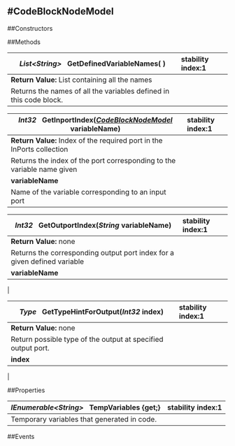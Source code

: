 #CodeBlockNodeModel
---
##Constructors 




##Methods  

|*List<*String*>* **&nbsp;&nbsp;GetDefinedVariableNames( )** |  stability index:1  
| ------------- | :--------------- 
| **Return Value:** List containing all the names
|  Returns the names of all the variables defined in this code block. 

|*Int32* **&nbsp;&nbsp;GetInportIndex(*[CodeBlockNodeModel](http://dynamods.github.io/DynamoAPI/Dynamo_Nodes/CodeBlockNodeModel)* variableName)** |  stability index:1  
| ------------- | :--------------- 
| **Return Value:**  Index of the required port in the InPorts collection 
|  Returns the index of the port corresponding to the variable name given 
| **variableName**
| Name of the variable corresponding to an input port 

|*Int32* **&nbsp;&nbsp;GetOutportIndex(*String* variableName)** |  stability index:1  
| ------------- | :--------------- 
| **Return Value:** none
|  Returns the corresponding output port index for a given defined variable 
| **variableName**
|




|*Type* **&nbsp;&nbsp;GetTypeHintForOutput(*Int32* index)** |  stability index:1  
| ------------- | :--------------- 
| **Return Value:** none
|  Return possible type of the output at specified output port. 
| **index**
|








































##Properties  





|*IEnumerable<*String*>* **&nbsp;&nbsp;TempVariables {get;}** |  stability index:1  
| ------------- | :--------------- 
|  Temporary variables that generated in code. 
















































##Events  









